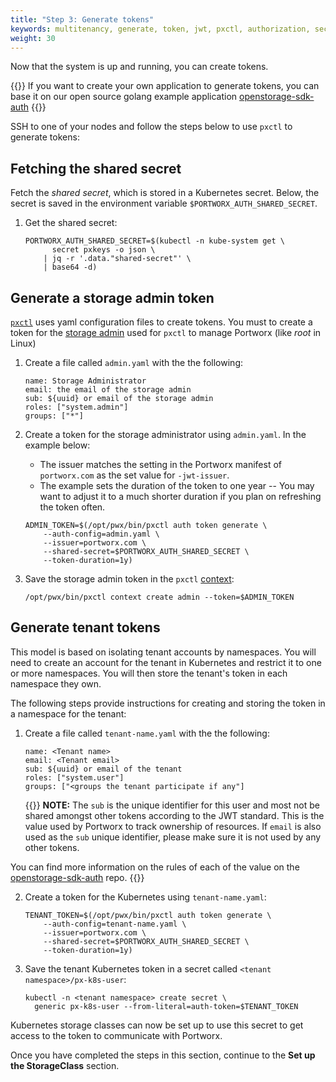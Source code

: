 ```yaml
---
title: "Step 3: Generate tokens"
keywords: multitenancy, generate, token, jwt, pxctl, authorization, security
weight: 30
---
```


Now that the system is up and running, you can create tokens.

{{<info>}}
If you want to create your own application to generate tokens, you
can base it on our open source golang example application [openstorage-sdk-auth](https://github.com/libopenstorage/openstorage-sdk-auth)
{{</info>}}

SSH to one of your nodes and follow the steps below to use `pxctl` to generate tokens:

## Fetching the shared secret

Fetch the _shared secret_, which is stored in a
Kubernetes secret. Below, the secret is saved in the
environment variable `$PORTWORX_AUTH_SHARED_SECRET`.

1. Get the shared secret:

    ```text
    PORTWORX_AUTH_SHARED_SECRET=$(kubectl -n kube-system get \
          secret pxkeys -o json \
        | jq -r '.data."shared-secret"' \
        | base64 -d)
    ```

## Generate a storage admin token

[`pxctl`](/reference/cli/authorization/#generate_tokens) uses yaml
configuration files to create tokens. You must to create a token for the
[storage admin](/concepts/authorization/overview/#the-administrator-role)
used for `pxctl` to manage Portworx
(like _root_ in Linux)

1. Create a file called `admin.yaml` with the the following:

    ```text
    name: Storage Administrator
    email: the email of the storage admin
    sub: ${uuid} or email of the storage admin
    roles: ["system.admin"]
    groups: ["*"]
    ```

2. Create a token for the storage administrator using `admin.yaml`. In the example below:

    * The issuer matches the setting in the Portworx manifest of `portworx.com` as the set value for `-jwt-issuer`.
    * The example sets the duration of the token to one year -- You may want to adjust it to a much shorter duration if you plan on refreshing the token often.

    ```text
    ADMIN_TOKEN=$(/opt/pwx/bin/pxctl auth token generate \
        --auth-config=admin.yaml \
        --issuer=portworx.com \
        --shared-secret=$PORTWORX_AUTH_SHARED_SECRET \
        --token-duration=1y)
    ```

3. Save the storage admin token in the `pxctl`
[context](/reference/cli/authorization/#context):

    ```text
    /opt/pwx/bin/pxctl context create admin --token=$ADMIN_TOKEN
    ```

## Generate tenant tokens

This model is based on isolating tenant accounts by namespaces. You will need
to create an account for the tenant in Kubernetes and restrict it to one or
more namespaces. You will then store the tenant's token in each namespace
they own.

The following steps provide instructions for creating and storing the token
in a namespace for the tenant:

1. Create a file called `tenant-name.yaml` with the the following:

    ```text
    name: <Tenant name>
    email: <Tenant email>
    sub: ${uuid} or email of the tenant
    roles: ["system.user"]
    groups: ["<groups the tenant participate if any"]
    ```

    {{<info>}}
**NOTE:** The `sub` is the unique identifier for this user and most not be shared amongst
other tokens according to the JWT standard. This is the value used by Portworx
to track ownership of resources. If `email` is also used as the `sub` unique
identifier, please make sure it is not used by any other tokens.

You can find more information on the rules of each of the value on the
[openstorage-sdk-auth](https://github.com/libopenstorage/openstorage-sdk-auth#usage) repo.
    {{</info>}}


2. Create a token for the Kubernetes using `tenant-name.yaml`:

    ```text
    TENANT_TOKEN=$(/opt/pwx/bin/pxctl auth token generate \
        --auth-config=tenant-name.yaml \
        --issuer=portworx.com \
        --shared-secret=$PORTWORX_AUTH_SHARED_SECRET \
        --token-duration=1y)
    ```

3. Save the tenant Kubernetes token in a secret called `<tenant namespace>/px-k8s-user`:

    ```text
    kubectl -n <tenant namespace> create secret \
      generic px-k8s-user --from-literal=auth-token=$TENANT_TOKEN
    ```

Kubernetes storage classes can now be set up to use this secret to
get access to the token to communicate with Portworx.

Once you have completed the steps in this section, continue to the **Set up the StorageClass**
section.
